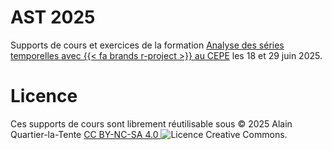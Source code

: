 
# AST 2025

Supports de cours et exercices de la formation [Analyse des séries temporelles avec {{< fa brands r-project >}} au CEPE](https://www.lecepe.fr/formations/methodes-statistiques/series-temporelles/analyse-des-series-temporelles-avec-r_44.html) les 18 et 29 juin 2025.


# Licence

Ces supports de cours sont librement réutilisable sous © 2025 Alain Quartier-la-Tente [CC BY-NC-SA 4.0 <img alt="Licence Creative Commons" style="display: inline-block; margin: 0" src="https://i.creativecommons.org/l/by-nc-sa/4.0/88x31.png"/>](http://creativecommons.org/licenses/by-nc-sa/4.0/).

